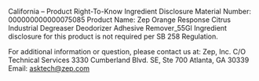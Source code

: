  
 
 
California – Product Right-To-Know Ingredient Disclosure 
Material Number: 000000000000075085 
Product Name: Zep Orange Response Citrus Industrial Degreaser Deodorizer Adhesive Remover_55Gl 
Ingredient disclosure for this product is not required per SB 258 Regulation. 
 
For additional information or question, please contact us at: 
Zep, Inc. 
C/O Technical Services 
3330 Cumberland Blvd. SE, Ste 700 
Atlanta, GA 30339 
Email: asktech@zep.com 
 
 
 
 
